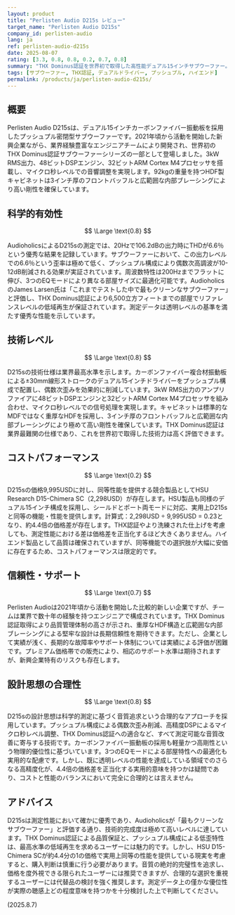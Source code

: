 ```yaml
---
layout: product
title: "Perlisten Audio D215s レビュー"
target_name: "Perlisten Audio D215s"
company_id: perlisten-audio
lang: ja
ref: perlisten-audio-d215s
date: 2025-08-07
rating: [3.3, 0.8, 0.8, 0.2, 0.7, 0.8]
summary: "THX Dominus認証を世界初で取得した高性能デュアル15インチサブウーファー。測定性能は極めて優秀だが、同等性能製品との価格差が約4.4倍という大幅なプレミアムが課題"
tags: [サブウーファー, THX認証, デュアルドライバー, プッシュプル, ハイエンド]
permalink: /products/ja/perlisten-audio-d215s/
---
```


## 概要

Perlisten Audio D215sは、デュアル15インチカーボンファイバー振動板を採用したプッシュプル密閉型サブウーファーです。2021年頃から活動を開始した新興企業ながら、業界経験豊富なエンジニアチームにより開発され、世界初のTHX Dominus認証サブウーファーシリーズの一部として登場しました。3kW RMS出力、48ビットDSPエンジン、32ビットARM Cortex M4プロセッサを搭載し、マイクロ秒レベルでの音響調整を実現します。92kgの重量を持つHDF製キャビネットは3インチ厚のフロントバッフルと広範囲な内部ブレーシングにより高い剛性を確保しています。

## 科学的有効性

$$ \Large \text{0.8} $$

AudioholicsによるD215sの測定では、20Hzで106.2dBの出力時にTHDが6.6％という優秀な結果を記録しています。サブウーファーにおいて、この出力レベルでの6.6％という歪率は極めて低く、プッシュプル構成により偶数次高調波が10-12dB削減される効果が実証されています。周波数特性は200Hzまでフラットに伸び、3つのEQモードにより異なる部屋サイズに最適化可能です。AudioholicsのJames Larsen氏は「これまでテストした中で最もクリーンなサブウーファー」と評価し、THX Dominus認証により6,500立方フィートまでの部屋でリファレンスレベルの低域再生が保証されています。測定データは透明レベルの基準を満たす優秀な性能を示しています。

## 技術レベル

$$ \Large \text{0.8} $$

D215sの技術仕様は業界最高水準を示します。カーボンファイバー複合材振動板による±30mm線形ストロークのデュアル15インチドライバーをプッシュプル構成で配置し、偶数次歪みを効果的に削減しています。3kW RMS出力のアンプリファイアに48ビットDSPエンジンと32ビットARM Cortex M4プロセッサを組み合わせ、マイクロ秒レベルでの信号処理を実現します。キャビネットは標準的なMDFではなく重厚なHDFを採用し、3インチ厚のフロントバッフルと広範囲な内部ブレーシングにより極めて高い剛性を確保しています。THX Dominus認証は業界最難関の仕様であり、これを世界初で取得した技術力は高く評価できます。

## コストパフォーマンス

$$ \Large \text{0.2} $$

D215sの価格9,995USDに対し、同等性能を提供する競合製品としてHSU Research D15-Chimera SC（2,298USD）が存在します。HSU製品も同様のデュアル15インチ構成を採用し、シールドとポート両モードに対応、実用上D215sと同等の機能・性能を提供します。計算式：2,298USD ÷ 9,995USD = 0.23となり、約4.4倍の価格差が存在します。THX認証やより洗練された仕上げを考慮しても、測定性能における差は価格差を正当化するほど大きくありません。ハイエンド製品として品質は確保されていますが、同等機能での選択肢が大幅に安価に存在するため、コストパフォーマンスは限定的です。

## 信頼性・サポート

$$ \Large \text{0.7} $$

Perlisten Audioは2021年頃から活動を開始した比較的新しい企業ですが、チームは業界で数十年の経験を持つエンジニアで構成されています。THX Dominus認証取得により品質管理体制の高さが示され、重厚なHDF構造と広範囲な内部ブレーシングによる堅牢な設計は長期信頼性を期待できます。ただし、企業として実績が浅く、長期的な故障率やサポート体制については実績による評価が困難です。プレミアム価格帯での販売により、相応のサポート水準は期待されますが、新興企業特有のリスクも存在します。

## 設計思想の合理性

$$ \Large \text{0.8} $$

D215sの設計思想は科学的測定に基づく音質追求という合理的なアプローチを採用しています。プッシュプル構成による偶数次歪み削減、高精度DSPによるマイクロ秒レベル調整、THX Dominus認証への適合など、すべて測定可能な音質改善に寄与する技術です。カーボンファイバー振動板の採用も軽量かつ高剛性という物理的優位性に基づいています。3つのEQモードによる部屋特性への最適化も実用的な配慮です。しかし、既に透明レベルの性能を達成している領域でのさらなる高精度化が、4.4倍の価格差を正当化する実用的意味を持つかは疑問であり、コストと性能のバランスにおいて完全に合理的とは言えません。

## アドバイス

D215sは測定性能において確かに優秀であり、Audioholicsが「最もクリーンなサブウーファー」と評価する通り、技術的完成度は極めて高いレベルに達しています。THX Dominus認証による品質保証と、プッシュプル構成による低歪特性は、最高水準の低域再生を求めるユーザーには魅力的です。しかし、HSU D15-Chimera SCが約4.4分の1の価格で実用上同等の性能を提供している現実を考慮すると、購入判断は慎重に行う必要があります。音質の絶対的完璧性を追求し、価格を度外視できる限られたユーザーには推奨できますが、合理的な選択を重視するユーザーには代替品の検討を強く推奨します。測定データ上の僅かな優位性が実際の聴感上どの程度意味を持つかを十分検討した上で判断してください。

(2025.8.7)
